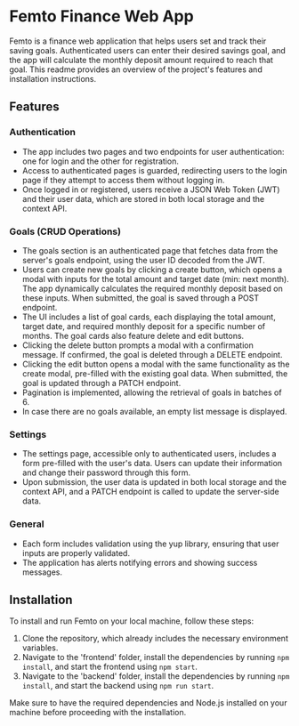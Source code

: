 # Femto Finance Web App

Femto is a finance web application that helps users set and track their saving goals. Authenticated users can enter their desired savings goal, and the app will calculate the monthly deposit amount required to reach that goal. This readme provides an overview of the project's features and installation instructions.

## Features

### Authentication

- The app includes two pages and two endpoints for user authentication: one for login and the other for registration.
- Access to authenticated pages is guarded, redirecting users to the login page if they attempt to access them without logging in.
- Once logged in or registered, users receive a JSON Web Token (JWT) and their user data, which are stored in both local storage and the context API.

### Goals (CRUD Operations)

- The goals section is an authenticated page that fetches data from the server's goals endpoint, using the user ID decoded from the JWT.
- Users can create new goals by clicking a create button, which opens a modal with inputs for the total amount and target date (min: next month). The app dynamically calculates the required monthly deposit based on these inputs. When submitted, the goal is saved through a POST endpoint.
- The UI includes a list of goal cards, each displaying the total amount, target date, and required monthly deposit for a specific number of months. The goal cards also feature delete and edit buttons.
- Clicking the delete button prompts a modal with a confirmation message. If confirmed, the goal is deleted through a DELETE endpoint.
- Clicking the edit button opens a modal with the same functionality as the create modal, pre-filled with the existing goal data. When submitted, the goal is updated through a PATCH endpoint.
- Pagination is implemented, allowing the retrieval of goals in batches of 6.
- In case there are no goals available, an empty list message is displayed.

### Settings

- The settings page, accessible only to authenticated users, includes a form pre-filled with the user's data. Users can update their information and change their password through this form.
- Upon submission, the user data is updated in both local storage and the context API, and a PATCH endpoint is called to update the server-side data.

### General

- Each form includes validation using the yup library, ensuring that user inputs are properly validated.
- The application has alerts notifying errors and showing success messages.

## Installation

To install and run Femto on your local machine, follow these steps:

1. Clone the repository, which already includes the necessary environment variables.
2. Navigate to the 'frontend' folder, install the dependencies by running `npm install`, and start the frontend using `npm start`.
3. Navigate to the 'backend' folder, install the dependencies by running `npm install`, and start the backend using `npm run start`.

Make sure to have the required dependencies and Node.js installed on your machine before proceeding with the installation.
